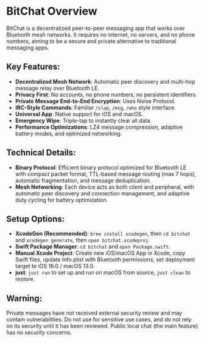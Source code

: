# BitChat Overview

BitChat is a decentralized peer-to-peer messaging app that works over Bluetooth mesh networks. It requires no internet, no servers, and no phone numbers, aiming to be a secure and private alternative to traditional messaging apps.

## Key Features:

*   **Decentralized Mesh Network**: Automatic peer discovery and multi-hop message relay over Bluetooth LE.
*   **Privacy First**: No accounts, no phone numbers, no persistent identifiers.
*   **Private Message End-to-End Encryption**: Uses Noise Protocol.
*   **IRC-Style Commands**: Familiar `/slap`, `/msg`, `/who` style interface.
*   **Universal App**: Native support for iOS and macOS.
*   **Emergency Wipe**: Triple-tap to instantly clear all data.
*   **Performance Optimizations**: LZ4 message compression, adaptive battery modes, and optimized networking.

## Technical Details:

*   **Binary Protocol**: Efficient binary protocol optimized for Bluetooth LE with compact packet format, TTL-based message routing (max 7 hops), automatic fragmentation, and message deduplication.
*   **Mesh Networking**: Each device acts as both client and peripheral, with automatic peer discovery and connection management, and adaptive duty cycling for battery optimization.

## Setup Options:

*   **XcodeGen (Recommended)**: `brew install xcodegen`, then `cd bitchat` and `xcodegen generate`, then `open bitchat.xcodeproj`.
*   **Swift Package Manager**: `cd bitchat` and `open Package.swift`.
*   **Manual Xcode Project**: Create new iOS/macOS App in Xcode, copy Swift files, update Info.plist with Bluetooth permissions, set deployment target to iOS 16.0 / macOS 13.0.
*   **just**: `just run` to set up and run on macOS from source, `just clean` to restore.

## Warning:

Private messages have not received external security review and may contain vulnerabilities. Do not use for sensitive use cases, and do not rely on its security until it has been reviewed. Public local chat (the main feature) has no security concerns.

